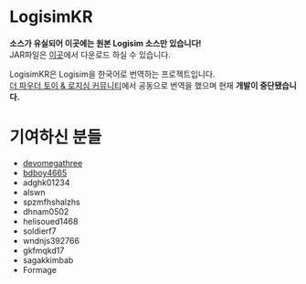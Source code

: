 # LogisimKR

**소스가 유실되어 이곳에는 원본 Logisim 소스만 있습니다!**  
JAR파일은 [이곳](https://github.com/sangwon090/LogisimKR/releases)에서 다운로드 하실 수 있습니다.

LogisimKR은 Logisim을 한국어로 번역하는 프로젝트입니다.  
[더 파우더 토이 & 로지심 커뮤니티](https://cafe.naver.com/powdertoy)에서 공동으로 번역을 했으며 현재 **개발이 중단됐습니다.**

# 기여하신 분들
- [devomegathree](https://github.com/omegathree)
- [bdboy4665](https://github.com/sangwon090)
- adghk01234
- alswn
- spzmfhshalzhs
- dhnam0502
- helisoued1468
- soldierf7
- wndnjs392766
- gkfmqkd17
- sagakkimbab
- Formage
